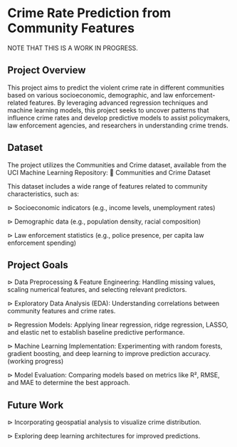 # Crime Rate Prediction from Community Features

NOTE THAT THIS IS A WORK IN PROGRESS.

## Project Overview
This project aims to predict the violent crime rate in different communities based on various socioeconomic, demographic, and law enforcement-related features. By leveraging advanced regression techniques and machine learning models, this project seeks to uncover patterns that influence crime rates and develop predictive models to assist policymakers, law enforcement agencies, and researchers in understanding crime trends.


## Dataset
The project utilizes the Communities and Crime dataset, available from the UCI Machine Learning Repository:
🔗 Communities and Crime Dataset

This dataset includes a wide range of features related to community characteristics, such as:

⊳ Socioeconomic indicators (e.g., income levels, unemployment rates)

⊳ Demographic data (e.g., population density, racial composition)

⊳ Law enforcement statistics (e.g., police presence, per capita law enforcement spending)


## Project Goals
⊳ Data Preprocessing & Feature Engineering: Handling missing values, scaling numerical features, and selecting relevant predictors.

⊳ Exploratory Data Analysis (EDA): Understanding correlations between community features and crime rates.

⊳ Regression Models: Applying linear regression, ridge regression, LASSO, and elastic net to establish baseline predictive performance.

⊳ Machine Learning Implementation: Experimenting with random forests, gradient boosting, and deep learning to improve prediction accuracy. (working progress)

⊳ Model Evaluation: Comparing models based on metrics like R², RMSE, and MAE to determine the best approach.


## Future Work
⊳ Incorporating geospatial analysis to visualize crime distribution.

⊳ Exploring deep learning architectures for improved predictions.
